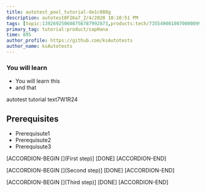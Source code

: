 ```yaml
---
title: autotest_pool_tutorial-de1c088g
description: autotest8F26a7_2/4/2020 10:10:51 PM
tags: [topic:139269250608756787992873,products:tech/73554900100700000996,tutorial:experience/advanced]
primary_tag: tutorial:product/sapHana
time: 895
author_profile: https://github.com/ksAutotests
author_name: ksAutotests
---
```

### You will learn
- You will learn this
- and that

autotest tutorial text7W1R24

## Prerequisites
- Prerequisute1
- Prerequisute2
- Prerequisute3

[ACCORDION-BEGIN [](First step)]
[DONE]
[ACCORDION-END]

[ACCORDION-BEGIN [](Second step)]
[DONE]
[ACCORDION-END]

[ACCORDION-BEGIN [](Third step)]
[DONE]
[ACCORDION-END]

